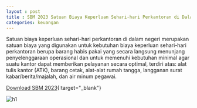 ```yaml
---
layout : post
title : SBM 2023 Satuan Biaya Keperluan Sehari-hari Perkantoran di Dalam Negeri
categories: keuangan
---
```


Satuan biaya keperluan sehari-hari perkantoran di dalam negeri merupakan satuan biaya yang digunakan untuk kebutuhan biaya
keperluan sehari-hari perkantoran berupa barang habis pakai yang secara langsung menunjang penyelenggaraan operasional dan untuk memenuhi kebutuhan minimal agar suatu kantor dapat memberikan pelayanan secara optimal, terdiri atas: alat tulis kantor (ATK), barang cetak, alat-alat rumah tangga, langganan surat kabar/berita/majalah, dan air minum pegawai.


[Download SBM 2023](https://f005.backblazeb2.com/file/SBM2023/SBM_2023.pdf){:target="_blank"}

![h1](https://f005.backblazeb2.com/file/SBM2023/SBM_2023_page-0096.jpg)
